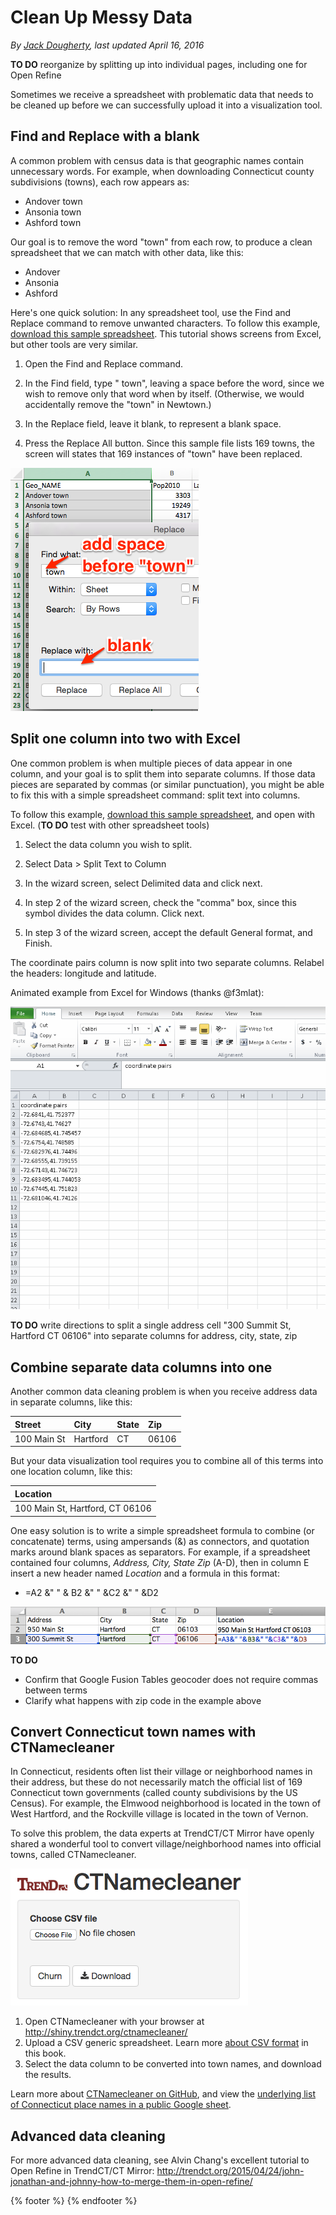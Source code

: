 # Clean Up Messy Data

*By [Jack Dougherty](../../introduction/who.md), last updated April 16, 2016*

**TO DO** reorganize by splitting up into individual pages, including one for Open Refine

Sometimes we receive a spreadsheet with problematic data that needs to be cleaned up before we can successfully upload it into a visualization tool.

## Find and Replace with a blank

A common problem with census data is that geographic names contain unnecessary words. For example, when downloading Connecticut county subdivisions (towns), each row appears as:
- Andover town
- Ansonia town
- Ashford town

Our goal is to remove the word "town" from each row, to produce a clean spreadsheet that we can match with other data, like this:
- Andover
- Ansonia
- Ashford

Here's one quick solution: In any spreadsheet tool, use the Find and Replace command to remove unwanted characters. To follow this example, [download this sample spreadsheet](find-replace-town-geonames.csv). This tutorial shows screens from Excel, but other tools are very similar.

1. Open the Find and Replace command.

2. In the Find field, type " town", leaving a space before the word, since we wish to remove only that word when by itself. (Otherwise, we would accidentally remove the "town" in Newtown.)

3. In the Replace field, leave it blank, to represent a blank space.

4. Press the Replace All button. Since this sample file lists 169 towns, the screen will states that 169 instances of "town" have been replaced.

![](find-replace-blank.png)

## Split one column into two with Excel

One common problem is when multiple pieces of data appear in one column, and your goal is to split them into separate columns. If those data pieces are separated by commas (or similar punctuation), you might be able to fix this with a simple spreadsheet command: split text into columns.

To follow this example, [download this sample spreadsheet](split-coordinate-pairs.csv), and open with Excel. (**TO DO** test with other spreadsheet tools)

1. Select the data column you wish to split.

2. Select Data > Split Text to Column

3. In the wizard screen, select Delimited data and click next.

4. In step 2 of the wizard screen, check the "comma" box, since this symbol divides the data column. Click next.

5. In step 3 of the wizard screen, accept the default General format, and Finish.

The coordinate pairs column is now split into two separate columns. Relabel the headers: longitude and latitude.

Animated example from Excel for Windows (thanks @f3mlat):

![](excel-win-data-text-to-columns.gif)

**TO DO** write directions to split a single address cell "300 Summit St, Hartford CT 06106" into separate columns for address, city, state, zip

## Combine separate data columns into one

Another common data cleaning problem is when you receive address data in separate columns, like this:

| Street      | City        | State      | Zip        |
| :---------- | :---------- | :--------- | :--------- |
| 100 Main St | Hartford    | CT         | 06106      |

But your data visualization tool requires you to combine all of this terms into one location column, like this:

| Location                          |
| :-------------------------------- |
| 100 Main St, Hartford, CT 06106   |

One easy solution is to write a simple spreadsheet formula to combine (or concatenate) terms, using ampersands (&) as connectors, and quotation marks around blank spaces as separators. For example, if a spreadsheet contained four columns, *Address, City, State Zip* (A-D), then in column E insert a new header named *Location* and a formula in this format:

- =A2 &" " & B2 &" " &C2 &" " &D2

![](SpreadsheetCombineTerms.png)

**TO DO**
- Confirm that Google Fusion Tables geocoder does not require commas between terms
- Clarify what happens with zip code in the example above

## Convert Connecticut town names with CTNamecleaner

In Connecticut, residents often list their village or neighborhood names in their address, but these do not necessarily match the official list of 169 Connecticut town governments (called county subdivisions by the US Census). For example, the Elmwood neighborhood is located in the town of West Hartford, and the Rockville village is located in the town of Vernon.

To solve this problem, the data experts at TrendCT/CT Mirror have openly shared a wonderful tool to convert village/neighborhood names into official towns, called CTNamecleaner.

![](CTNamecleaner.png)

1. Open CTNamecleaner with your browser at http://shiny.trendct.org/ctnamecleaner/
2. Upload a CSV generic spreadsheet. Learn more [about CSV format](../csv/) in this book.
3. Select the data column to be converted into town names, and download the results.

Learn more about [CTNamecleaner on GitHub](https://github.com/trendct/ctnamecleaner), and view the [underlying list of Connecticut place names in a public Google sheet](https://docs.google.com/spreadsheets/d/1WqZIGk2AkHXKYvd4uXy5a2nwyg529e7mMU5610Ale0g/edit#gid=0).

## Advanced data cleaning

For more advanced data cleaning, see Alvin Chang's excellent tutorial to Open Refine in TrendCT/CT Mirror:
http://trendct.org/2015/04/24/john-jonathan-and-johnny-how-to-merge-them-in-open-refine/

{% footer %}
{% endfooter %}
